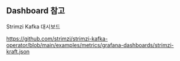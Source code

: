 ## Dashboard 참고

Strimzi Kafka 대시보드

https://github.com/strimzi/strimzi-kafka-operator/blob/main/examples/metrics/grafana-dashboards/strimzi-kraft.json